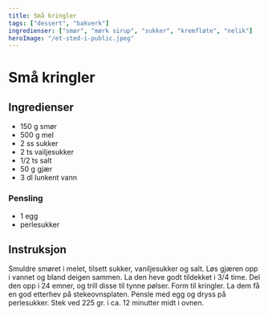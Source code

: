 ```yaml
---
title: Små kringler
tags: ["dessert", "bakverk"]
ingredienser: ["smør", "mørk sirup", "sukker", "kremfløte", "nelik"]
heroImage: "/et-sted-i-public.jpeg"
---
```


# Små kringler

## Ingredienser

- 150 g smør
- 500 g mel
- 2 ss sukker
- 2 ts vailjesukker
- 1/2 ts salt
- 50 g gjær
- 3 dl lunkent vann

### Pensling

- 1 egg
- perlesukker

## Instruksjon

Smuldre smøret i melet, tilsett sukker, vaniljesukker og salt. Løs gjæren opp i vannet og bland deigen sammen. La den heve godt tildekket i 3/4 time. Del den opp i 24 emner, og trill disse til tynne pølser. Form til kringler. La dem få en god etterhev på stekeovnsplaten. Pensle med egg og dryss på perlesukker. Stek ved 225 gr. i ca. 12 minutter midt i ovnen.
